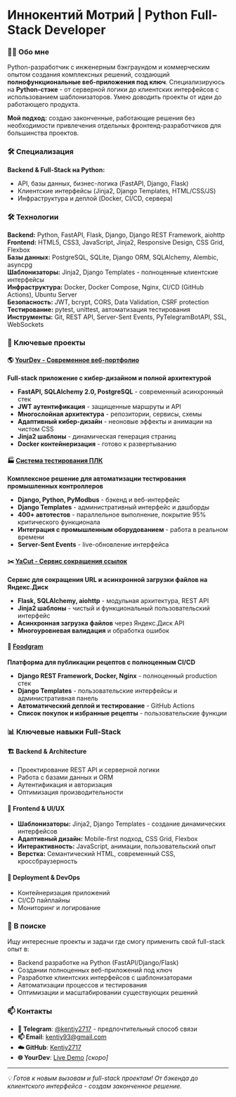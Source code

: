 # Иннокентий Мотрий | Python Full-Stack Developer

### 👨‍💻 Обо мне
Python-разработчик с инженерным бэкграундом и коммерческим опытом создания комплексных решений,
создающий **полнофункциональные веб-приложения под ключ**. 
Специализируюсь на **Python-стэке** - от серверной логики до клиентских интерфейсов 
с использованием шаблонизаторов. Умею доводить проекты от идеи до работающего продукта.

**Мой подход:** создаю законченные, работающие решения без необходимости 
привлечения отдельных фронтенд-разработчиков для большинства проектов.

### 🛠 Специализация
**Backend & Full-Stack на Python:**
- API, базы данных, бизнес-логика (FastAPI, Django, Flask)
- Клиентские интерфейсы (Jinja2, Django Templates, HTML/CSS/JS)
- Инфраструктура и деплой (Docker, CI/CD, сервера)

### 🛠 Технологии
**Backend:** Python, FastAPI, Flask, Django, Django REST Framework, aiohttp  
**Frontend:** HTML5, CSS3, JavaScript, Jinja2, Responsive Design, CSS Grid, Flexbox  
**Базы данных:** PostgreSQL, SQLite, Django ORM, SQLAlchemy, Alembic, asyncpg  
**Шаблонизаторы:** Jinja2, Django Templates - полноценные клиентские интерфейсы  
**Инфраструктура:** Docker, Docker Compose, Nginx, CI/CD (GitHub Actions), Ubuntu Server  
**Безопасность:** JWT, bcrypt, CORS, Data Validation, CSRF protection  
**Тестирование:** pytest, unittest, автоматизация тестирования  
**Инструменты:** Git, REST API, Server-Sent Events, PyTelegramBotAPI, SSL, WebSockets

### 💼 Ключевые проекты

#### 🌎 [YourDev - Современное веб-портфолио](https://github.com/Kentiy2717/portfolio)
**Full-stack приложение с кибер-дизайном и полной архитектурой**
- **FastAPI, SQLAlchemy 2.0, PostgreSQL** - современный асинхронный стек
- **JWT аутентификация** - защищенные маршруты и API
- **Многослойная архитектура** - репозитории, сервисы, схемы
- **Адаптивный кибер-дизайн** - неоновые эффекты и анимации на чистом CSS
- **Jinja2 шаблоны** - динамическая генерация страниц
- **Docker контейнеризация** - готово к развертыванию

#### 🏭 [Система тестирования ПЛК](https://github.com/Kentiy2717/) 
**Комплексное решение для автоматизации тестирования промышленных контроллеров**
- **Django, Python, PyModbus** - бэкенд и веб-интерфейс
- **Django Templates** - административный интерфейс и дашборды
- **400+ автотестов** - параллельное выполнение, покрытие 95% критического функционала
- **Интеграция с промышленным оборудованием** - работа в реальном времени
- **Server-Sent Events** - live-обновление интерфейса

#### ✂️ [YaCut - Сервис сокращения ссылок](https://github.com/Kentiy2717/yacut)
**Сервис для сокращения URL и асинхронной загрузки файлов на Яндекс.Диск**
- **Flask, SQLAlchemy, aiohttp** - модульная архитектура, REST API
- **Jinja2 шаблоны** - чистый и функциональный пользовательский интерфейс
- **Асинхронная загрузка файлов** через Яндекс.Диск API
- **Многоуровневая валидация** и обработка ошибок

#### 🍳 [Foodgram](https://github.com/Kentiy2717/foodgram)
**Платформа для публикации рецептов с полноценным CI/CD**
- **Django REST Framework, Docker, Nginx** - полноценный production стек
- **Django Templates** - пользовательские интерфейсы и административная панель
- **Автоматический деплой и тестирование** - GitHub Actions
- **Список покупок и избранные рецепты** - пользовательские функции

### 📊 Ключевые навыки Full-Stack

#### 🏗️ Backend & Architecture
- Проектирование REST API и серверной логики
- Работа с базами данных и ORM
- Аутентификация и авторизация
- Оптимизация производительности

#### 🎨 Frontend & UI/UX
- **Шаблонизаторы:** Jinja2, Django Templates - создание динамических интерфейсов
- **Адаптивный дизайн:** Mobile-first подход, CSS Grid, Flexbox
- **Интерактивность:** JavaScript, анимации, пользовательский опыт
- **Верстка:** Семантический HTML, современный CSS, кроссбраузерность

#### 🚀 Deployment & DevOps
- Контейнеризация приложений
- CI/CD пайплайны
- Мониторинг и логирование

### 🎯 В поиске
Ищу интересные проекты и задачи где смогу применить свой full-stack опыт в:
- Backend разработке на Python (FastAPI/Django/Flask)
- Создании полноценных веб-приложений под ключ
- Разработке клиентских интерфейсов с шаблонизаторами
- Автоматизации процессов и тестирования
- Оптимизации и масштабировании существующих решений

### 📫 Контакты
- **📱 Telegram**: [@kentiy2717](https://t.me/kentiy2717) - предпочтительный способ связи
- **📫 Email**: kentiy93@gmail.com
- **☁️ GitHub**: [Kentiy2717](https://github.com/Kentiy2717)
- **🌐 YourDev**: [Live Demo](https://your-dev.ru) *[скоро]*

---

*💡 Готов к новым вызовам и full-stack проектам! От бэкенда до клиентского интерфейса - создам законченное решение.*
